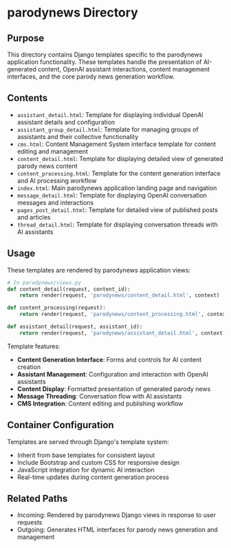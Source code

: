 
# parodynews Directory

## Purpose
This directory contains Django templates specific to the parodynews application functionality. These templates handle the presentation of AI-generated content, OpenAI assistant interactions, content management interfaces, and the core parody news generation workflow.

## Contents
- `assistant_detail.html`: Template for displaying individual OpenAI assistant details and configuration
- `assistant_group_detail.html`: Template for managing groups of assistants and their collective functionality
- `cms.html`: Content Management System interface template for content editing and management
- `content_detail.html`: Template for displaying detailed view of generated parody news content
- `content_processing.html`: Template for the content generation interface and AI processing workflow
- `index.html`: Main parodynews application landing page and navigation
- `message_detail.html`: Template for displaying OpenAI conversation messages and interactions
- `pages_post_detail.html`: Template for detailed view of published posts and articles
- `thread_detail.html`: Template for displaying conversation threads with AI assistants

## Usage
These templates are rendered by parodynews application views:

```python
# In parodynews/views.py
def content_detail(request, content_id):
    return render(request, 'parodynews/content_detail.html', context)

def content_processing(request):
    return render(request, 'parodynews/content_processing.html', context)

def assistant_detail(request, assistant_id):
    return render(request, 'parodynews/assistant_detail.html', context)
```

Template features:
- **Content Generation Interface**: Forms and controls for AI content creation
- **Assistant Management**: Configuration and interaction with OpenAI assistants
- **Content Display**: Formatted presentation of generated parody news
- **Message Threading**: Conversation flow with AI assistants
- **CMS Integration**: Content editing and publishing workflow

## Container Configuration
Templates are served through Django's template system:
- Inherit from base templates for consistent layout
- Include Bootstrap and custom CSS for responsive design
- JavaScript integration for dynamic AI interaction
- Real-time updates during content generation process

## Related Paths
- Incoming: Rendered by parodynews Django views in response to user requests
- Outgoing: Generates HTML interfaces for parody news generation and management
